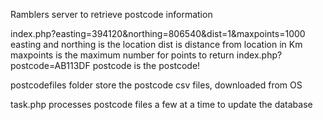 Ramblers server to retrieve postcode information

index.php?easting=394120&northing=806540&dist=1&maxpoints=1000
      easting and northing is the location
      dist is distance from location in Km
      maxpoints is the maximum number for points to return
index.php?postcode=AB113DF
      postcode is the postcode!

postcodefiles folder
      store the postcode csv files, downloaded from OS

task.php
      processes postcode files a few at a time to update the database
